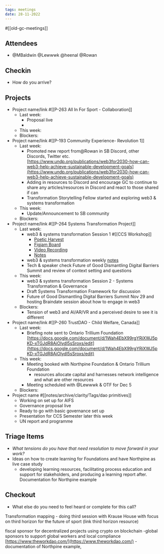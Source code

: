 ```yaml
---
tags: meetings
date: 28-11-2022
---
```

#[[old-gc-meetings]] 
## Attendees
- @MBaldwin @Lewwwk @heenal @Rowan  

## Checkin
- How do you arrive?

## Projects
- Project name/link #[[P-263 All In For Sport - Collaboration]] 
	- Last week:
		- Proposal live 
		- 
	- This week:
	- Blockers:
- Project name/link #[[P-193 Community Experience- Revolution 1]] 
	- Last week:
		- Promoted new report from@Rowan  in SB Discord, other Discords, Twitter etc. [https://www.undp.org/publications/web3for2030-how-can-web3-help-achieve-sustainable-development-goals](https://www.undp.org/publications/web3for2030-how-can-web3-help-achieve-sustainable-development-goals) 
		- Adding in resources to Discord and encourage GC to continue to share any articles/resources in Discord and react to those shared if can
		- Transformation Storytelling Fellow started and exploring web3 & systems transformation
	- This week:
		- Update/Announcement to SB community
	- Blockers:
- Project name/link #[[P-264 Systems Transformation Project]] 
	- Last week:
		- web3 & systems transformation Session 1 #[[CCS Workshop]] 
			- [Poetic Harvest](https://docs.google.com/document/d/18NP4U8KlHs3sx30Q1nFmPFNMTKxU8vQxLeBWLSHF7EU/edit)
			- [Figjam Board](https://bit.ly/sysfig)
			- [Video Recording](https://drive.google.com/file/d/1rWseCw-uop3G03jFr64OBAwq-7adbRX_/view)
			- [Notes](https://docs.google.com/document/d/1YuS1U_QDvWEYB3pB2uq0W0HqTOgAn4jA2lnDt0DPIZ0/edit?usp=sharing)
		- web3 & systems transformation weekly [notes](https://app.clarity.so/superbenefit/docs/f166a619-b270-47a9-9579-8a71cc645f0e)
		- Tech & speaker check Future of Good Dismantling Digital Barriers Summit and review of context setting and questions
	- This week:
		- web3 & systems transformation Session 2 - Systems Transformation & Governance
		- Draft Systems Transformation Framework for discussion
		- Future of Good Dismantling Digital Barriers Summit Nov 29 and hosting Braindate session about how to engage in web3
	- Blockers:
		- Tension of web3 and AI/AR/VR and a perceived desire to see it is different
- Project name/link #[[P-260 TrustDAO - Child Welfare, Canada]] 
	- Last week: 
		- Briefing note sent to Ontario Trillium Foundation [https://docs.google.com/document/d/1Wah4EbX99rgYRiXWJ5pKD-xTGJdR8AiOIydl5sSroxs/edit](https://docs.google.com/document/d/1Wah4EbX99rgYRiXWJ5pKD-xTGJdR8AiOIydl5sSroxs/edit) 
	- This week:
		- Meeting booked with Northpine Foundation & Ontario Trillium Foundation
			- resources allocate capital and harnesses network intelligence and what are other resources 
		- Meeting scheduled with @Lewwwk & OTF for Dec 5
	- Blockers:
- Project name #[[notes/archive/clarity/Tags/dao primitives]] 
	- Working on set up for AIFS
	- Governance proposal live 
	- Ready to go with basic governance set up
	- Presentation for CCS Semester later this week
	- UN report and programme  

## Triage Items
- _What tensions do you have that need resolution to move forward in your work?_
- Ideas on how to create learning for Foundations and have Northpine as live case study
	- developing learning resources, facilitating process education and support for stakeholders, and producing a learning report after. Documentation for Northpine example

## Checkout
- What else do you need to feel heard or complete for this call?


Transformation mapping - doing third session with Krause House with focus on third horizon for the future of sport (link third horizon resource)

fiscal sponsor for decentralized projects using crypto on blockchain
-global sponsors to support global workers and local compliance [https://www.theworkdao.com/](https://www.theworkdao.com/) 
-documentation of Northpine example, 